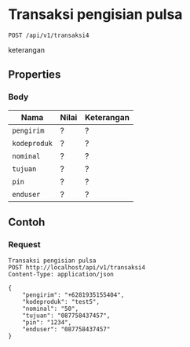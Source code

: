 # Transaksi pengisian pulsa
```http
POST /api/v1/transaksi4
```
keterangan
## Properties
### Body
Nama  | Nilai | Keterangan
--- | --- | ---
<code>pengirim</code> | ? | ?
<code>kodeproduk</code> | ? | ?
<code>nominal</code> | ? | ?
<code>tujuan</code> | ? | ?
<code>pin</code> | ? | ?
<code>enduser</code> | ? | ?

## Contoh

### Request
```http
Transaksi pengisian pulsa
POST http://localhost/api/v1/transaksi4
Content-Type: application/json

{
    "pengirim": "+6281935155404",
    "kodeproduk": "test5",
    "nominal": "50",
    "tujuan": "087758437457",
    "pin": "1234",
    "enduser": "087758437457"
}
```
